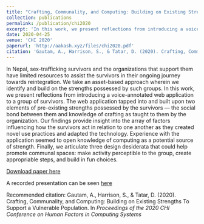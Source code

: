 ```yaml
---
title: "Crafting, Communality, and Computing: Building on Existing Strengths To Support a Vulnerable Population"
collection: publications
permalink: /publication/chi2020
excerpt: 'In this work, we present reflections from introducing a voice-annotated web application to a group of survivors. [Link to the recorded presentation.](https://youtu.be/YZehbetpIhM)'
date: 2020-04-25
venue: 'CHI 2020'
paperurl: 'http://aakash.xyz/files/chi2020.pdf'
citation: 'Gautam, A., Harrison, S., & Tatar, D. (2020). Crafting, Communality, and Computing: Building on Existing Strengths To Support a Vulnerable Population. In <i>Proceedings of the 2020 CHI Conference on Human Factors in Computing Systems</i>'
---
```

In Nepal, sex-trafficking survivors and the organizations that support them have limited resources to assist the survivors in their ongoing journey towards reintegration.  We take an asset-based approach wherein we identify and build on the strengths possessed by such groups. In this work, we present reflections from introducing a voice-annotated web application to a group of survivors. The web application tapped into and built upon two elements of pre-existing strengths possessed by the survivors — the social bond between them and knowledge of crafting as taught to them by the organization. Our findings provide insight into the array of factors influencing how the survivors act in relation to one another as they created novel use practices and adapted the technology.  Experience with the application seemed to open knowledge of computing as a potential source of strength. Finally, we articulate three design desiderata that could help promote communal spaces: make activity perceptible to the group, create appropriable steps, and build in fun choices.

[Download paper here](http://aakash.xyz/files/chi2020.pdf)

A recorded presentation can be seen [here](https://youtu.be/YZehbetpIhM)

Recommended citation: Gautam, A., Harrison, S., & Tatar, D. (2020). Crafting, Communality, and Computing: Building on Existing Strengths To Support a Vulnerable Population. In <i>Proceedings of the 2020 CHI Conference on Human Factors in Computing Systems</i>
